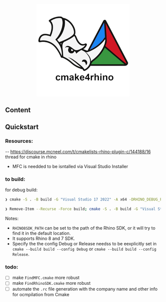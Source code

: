 
<p align="center">
    <img src="~logo/logo_txt_900.png" width="300">
</p>
<!-- <p align="center">
    <img src="https://github.com/ibois-epfl/augmented-carpentry/actions/workflows/docker-ubuntu-build.yml/badge.svg">
    <img src="https://github.com/ibois-epfl/augmented-carpentry/actions/workflows/docker-ubuntu-build-and-test.yml/badge.svg">
    <img src="https://github.com/ibois-epfl/augmented-carpentry/actions/workflows/gh-build.yml/badge.svg">
</p> -->

## Content

## Quickstart





### Resources:

-- https://discourse.mcneel.com/t/cmakelists-rhino-plugin-c/144188/16 thread for cmake in rhino

- MFC is needded to be isntalled via Visual Studio Installer
### to build:

for debug build:
```bash
❯ cmake -S . -B build -G "Visual Studio 17 2022" -A x64 -DRHINO_DEBUG_PLUGIN=ON; cmake --build build --config Debug
```

```bash
❯ Remove-Item --Recurse -Force build; cmake -S . -B build -G "Visual Studio 17 2022" -A x64; cmake --build build --config Release
```

Notes:
- `RHINO8SDK_PATH` can be set to the path of the Rhino SDK, or it will try to find it in the default location.
- It supports Rhino 8 and 7 SDK.
- Specify the the config Debug or Release needss to be eexplicitly set in `cmake --build build --config Debug` or `cmake --build build --config Release`.

### todo:
- [ ] make `FindMFC.cmake` more robust
- [ ] make `FindRhinoSDK.cmake` more robust
- [ ] automate the `.rc` file generation with the company name and other info for ocmpilation from Cmake
